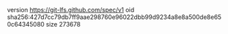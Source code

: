 version https://git-lfs.github.com/spec/v1
oid sha256:427d7cc79db7ff9aae298760e96022dbb99d9234a8e8a500de8e650c64345080
size 273678
